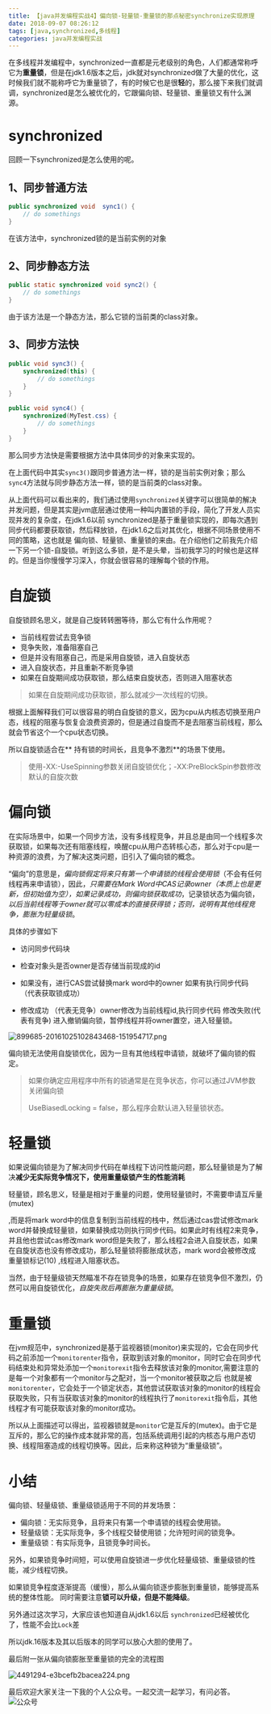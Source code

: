 ```yaml
---
title: 【java并发编程实战4】偏向锁-轻量锁-重量锁的那点秘密synchronize实现原理
date: 2018-09-07 08:26:12
tags: [java,synchronized,多线程]
categories: java并发编程实战
---
```

在多线程并发编程中，synchronized一直都是元老级别的角色，人们都通常称呼它为**重量锁**，但是在jdk1.6版本之后，jdk就对synchronized做了大量的优化，这时候我们就不能称呼它为重量锁了，有的时候它也是很**轻**的，那么接下来我们就调调，synchronized是怎么被优化的，它跟偏向锁、轻量锁、重量锁又有什么渊源。

<!-- more -->

# synchronized

回顾一下synchronized是怎么使用的呢。

## 1、同步普通方法



```java
public synchronized void  sync1() {
    // do somethings
}
```

在该方法中，synchronized锁的是当前实例的对象

## 2、同步静态方法

```java
public static synchronized void sync2() {
    // do somethings
}
```

由于该方法是一个静态方法，那么它锁的当前类的class对象。

## 3、同步方法快

```java
public void sync3() {
    synchronized(this) {
        // do somethings
    }
}

public void sync4() {
    synchronized(MyTest.css) {
        // do somethings
    }
}
```

那么同步方法快是需要根据方法中具体同步的对象来实现的。

在上面代码中其实`sync3()`跟同步普通方法一样，锁的是当前实例对象；那么`sync4`方法就与同步静态方法一样，锁的是当前类的class对象。



从上面代码可以看出来的，我们通过使用`synchronized`关键字可以很简单的解决并发问题，但是其实是jvm底层通过使用一种叫内置锁的手段，简化了开发人员实现并发的复杂度，在jdk1.6以前 synchronized是基于重量锁实现的，即每次遇到同步代码都要获取锁，然后释放锁，在jdk1.6之后对其优化，根据不同场景使用不同的策略，这也就是 偏向锁、轻量锁、重量锁的来由。在介绍他们之前我先介绍一下另一个锁-自旋锁。听到这么多锁，是不是头晕，当初我学习的时候也是这样的。但是当你慢慢学习深入，你就会很容易的理解每个锁的作用。

#  自旋锁

自旋锁顾名思义，就是自己旋转转圈等待，那么它有什么作用呢？

- 当前线程尝试去竞争锁
- 竞争失败，准备阻塞自己
- 但是并没有阻塞自己，而是采用自旋锁，进入自旋状态
- 进入自旋状态，并且重新不断竞争锁
- 如果在自旋期间成功获取锁，那么结束自旋状态，否则进入阻塞状态

> 如果在自旋期间成功获取锁，那么就减少一次线程的切换。

根据上面解释我们可以很容易的明白自旋锁的意义，因为cpu从内核态切换至用户态，线程的阻塞与恢复会浪费资源的，但是通过自旋而不是去阻塞当前线程，那么就会节省这个一个cpu状态切换。

所以自旋锁适合在** 持有锁的时间长，且竞争不激烈**的场景下使用。 

> 使用-XX:-UseSpinning参数关闭自旋锁优化；-XX:PreBlockSpin参数修改默认的自旋次数 

# 偏向锁

在实际场景中，如果一个同步方法，没有多线程竞争，并且总是由同一个线程多次获取锁，如果每次还有阻塞线程，唤醒cpu从用户态转核心态，那么对于cpu是一种资源的浪费，为了解决这类问题，旧引入了偏向锁的概念。

“偏向”的意思是，*偏向锁假定将来只有第一个申请锁的线程会使用锁*（不会有任何线程再来申请锁），因此，*只需要在Mark Word中CAS记录owner（本质上也是更新，但初始值为空），如果记录成功，则偏向锁获取成功*，记录锁状态为偏向锁，*以后当前线程等于owner就可以零成本的直接获得锁；否则，说明有其他线程竞争，膨胀为轻量级锁*。

具体的步骤如下

- 访问同步代码块

- 检查对象头是否owner是否存储当前现成的id 

- 如果没有，进行CAS尝试替换mark word中的owner  如果有执行同步代码（代表获取锁成功）

- 修改成功 （代表无竞争）owner修改为当前线程id,执行同步代码 修改失败(代表有竞争) 进入撤销偏向锁，暂停线程并将owner置空，进入轻量锁。 

![899685-20161025102843468-151954717.png](https://upload-images.jianshu.io/upload_images/5338436-c63dbfb4898348a7.png?imageMogr2/auto-orient/strip%7CimageView2/2/w/1240)




偏向锁无法使用自旋锁优化，因为一旦有其他线程申请锁，就破坏了偏向锁的假定。

> 如果你确定应用程序中所有的锁通常是在竞争状态，你可以通过JVM参数关闭偏向锁
>
> UseBiasedLocking = false，那么程序会默认进入轻量锁状态。

# 轻量锁

如果说偏向锁是为了解决同步代码在单线程下访问性能问题，那么轻量锁是为了解决**减少无实际竞争情况下，使用重量级锁产生的性能消耗** 

轻量锁，顾名思义，轻量是相对于重量的问题，使用轻量锁时，不需要申请互斥量(mutex)

,而是将mark word中的信息复制到当前线程的栈中，然后通过cas尝试修改mark word并替换成轻量锁，如果替换成功则执行同步代码。如果此时有线程2来竞争，并且他也尝试cas修改mark word但是失败了，那么线程2会进入自旋状态，如果在自旋状态也没有修改成功，那么轻量锁将膨胀成状态，mark word会被修改成重量锁标记(10) ,线程进入阻塞状态。

当然，由于轻量级锁天然瞄准不存在锁竞争的场景，如果存在锁竞争但不激烈，仍然可以用自旋锁优化，*自旋失败后再膨胀为重量级锁*。 

# 重量锁

在jvm规范中，synchronized是基于监视器锁(monitor)来实现的，它会在同步代码之前添加一个`monitorenter`指令，获取到该对象的monitor，同时它会在同步代码结束处和异常处添加一个`monitorexit`指令去释放该对象的monitor,需要注意的是每一个对象都有一个monitor与之配对，当一个monitor被获取之后 也就是被`monitorenter`，它会处于一个锁定状态，其他尝试获取该对象的monitor的线程会获取失败，只有当获取该对象的monitor的线程执行了`monitorexit`指令后，其他线程才有可能获取该对象的monitor成功。

所以从上面描述可以得出，监视器锁就是`monitor`它是互斥的(mutex)。由于它是互斥的，那么它的操作成本就非常的高，包括系统调用引起的内核态与用户态切换、线程阻塞造成的线程切换等。因此，后来称这种锁为“重量级锁”。 



# 小结


偏向锁、轻量级锁、重量级锁适用于不同的并发场景：

- 偏向锁：无实际竞争，且将来只有第一个申请锁的线程会使用锁。
- 轻量级锁：无实际竞争，多个线程交替使用锁；允许短时间的锁竞争。
- 重量级锁：有实际竞争，且锁竞争时间长。

另外，如果锁竞争时间短，可以使用自旋锁进一步优化轻量级锁、重量级锁的性能，减少线程切换。

如果锁竞争程度逐渐提高（缓慢），那么从偏向锁逐步膨胀到重量锁，能够提高系统的整体性能。
同时需要注意**锁可以升级，但是不能降级**。

另外通过这次学习，大家应该也知道自从jdk1.6以后 `synchronized`已经被优化了，性能不会比`Lock`差

所以jdk.16版本及其以后版本的同学可以放心大胆的使用了。



最后附一张从偏向锁膨胀至重量锁的完全的流程图

![4491294-e3bcefb2bacea224.png](https://upload-images.jianshu.io/upload_images/5338436-59509e312fc6e64a.png?imageMogr2/auto-orient/strip%7CimageView2/2/w/1240)


最后欢迎大家关注一下我的个人公众号。一起交流一起学习，有问必答。
![公众号](https://upload-images.jianshu.io/upload_images/5338436-ddb4dd1530787751.png?imageMogr2/auto-orient/strip%7CimageView2/2/w/1240)









